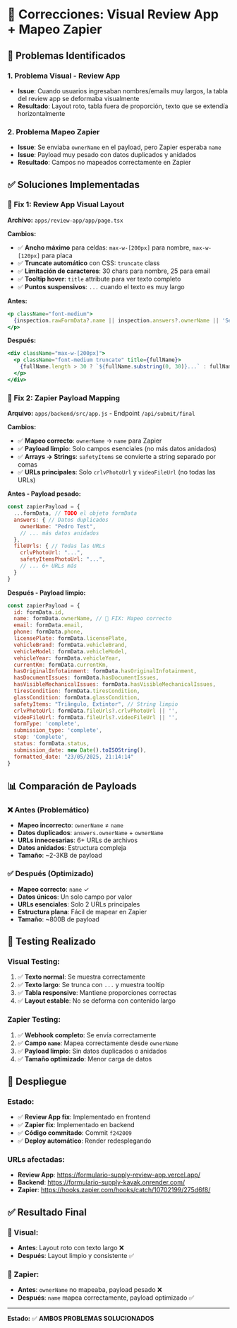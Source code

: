 # 🔧 Correcciones: Visual Review App + Mapeo Zapier

## 🚨 **Problemas Identificados**

### **1. Problema Visual - Review App**
- **Issue**: Cuando usuarios ingresaban nombres/emails muy largos, la tabla del review app se deformaba visualmente
- **Resultado**: Layout roto, tabla fuera de proporción, texto que se extendía horizontalmente

### **2. Problema Mapeo Zapier** 
- **Issue**: Se enviaba `ownerName` en el payload, pero Zapier esperaba `name`
- **Issue**: Payload muy pesado con datos duplicados y anidados
- **Resultado**: Campos no mapeados correctamente en Zapier

## ✅ **Soluciones Implementadas**

### **🎨 Fix 1: Review App Visual Layout**
**Archivo:** `apps/review-app/app/page.tsx`

**Cambios:**
- ✅ **Ancho máximo** para celdas: `max-w-[200px]` para nombre, `max-w-[120px]` para placa
- ✅ **Truncate automático** con CSS: `truncate` class
- ✅ **Limitación de caracteres**: 30 chars para nombre, 25 para email
- ✅ **Tooltip hover**: `title` attribute para ver texto completo
- ✅ **Puntos suspensivos**: `...` cuando el texto es muy largo

**Antes:**
```jsx
<p className="font-medium">
  {inspection.rawFormData?.name || inspection.answers?.ownerName || 'Sem nome'}
</p>
```

**Después:**
```jsx
<div className="max-w-[200px]">
  <p className="font-medium truncate" title={fullName}>
    {fullName.length > 30 ? `${fullName.substring(0, 30)}...` : fullName}
  </p>
</div>
```

### **🔗 Fix 2: Zapier Payload Mapping**
**Arquivo:** `apps/backend/src/app.js` - Endpoint `/api/submit/final`

**Cambios:**
- ✅ **Mapeo correcto**: `ownerName` → `name` para Zapier
- ✅ **Payload limpio**: Solo campos esenciales (no más datos anidados)
- ✅ **Arrays → Strings**: `safetyItems` se convierte a string separado por comas
- ✅ **URLs principales**: Solo `crlvPhotoUrl` y `videoFileUrl` (no todas las URLs)

**Antes - Payload pesado:**
```javascript
const zapierPayload = {
  ...formData, // TODO el objeto formData
  answers: { // Datos duplicados
    ownerName: "Pedro Test",
    // ... más datos anidados
  },
  fileUrls: { // Todas las URLs
    crlvPhotoUrl: "...",
    safetyItemsPhotoUrl: "...",
    // ... 6+ URLs más
  }
}
```

**Después - Payload limpio:**
```javascript
const zapierPayload = {
  id: formData.id,
  name: formData.ownerName, // 🔧 FIX: Mapeo correcto
  email: formData.email,
  phone: formData.phone,
  licensePlate: formData.licensePlate,
  vehicleBrand: formData.vehicleBrand,
  vehicleModel: formData.vehicleModel,
  vehicleYear: formData.vehicleYear,
  currentKm: formData.currentKm,
  hasOriginalInfotainment: formData.hasOriginalInfotainment,
  hasDocumentIssues: formData.hasDocumentIssues,
  hasVisibleMechanicalIssues: formData.hasVisibleMechanicalIssues,
  tiresCondition: formData.tiresCondition,
  glassCondition: formData.glassCondition,
  safetyItems: "Triângulo, Extintor", // String limpio
  crlvPhotoUrl: formData.fileUrls?.crlvPhotoUrl || '',
  videoFileUrl: formData.fileUrls?.videoFileUrl || '',
  formType: 'complete',
  submission_type: 'complete',
  step: 'Complete',
  status: formData.status,
  submission_date: new Date().toISOString(),
  formatted_date: "23/05/2025, 21:14:14"
}
```

## 📊 **Comparación de Payloads**

### **❌ Antes (Problemático)**
- **Mapeo incorrecto**: `ownerName` ≠ `name`
- **Datos duplicados**: `answers.ownerName` + `ownerName`
- **URLs innecesarias**: 6+ URLs de archivos
- **Datos anidados**: Estructura compleja
- **Tamaño**: ~2-3KB de payload

### **✅ Después (Optimizado)**
- **Mapeo correcto**: `name` ✓
- **Datos únicos**: Un solo campo por valor
- **URLs esenciales**: Solo 2 URLs principales
- **Estructura plana**: Fácil de mapear en Zapier
- **Tamaño**: ~800B de payload

## 🧪 **Testing Realizado**

### **Visual Testing:**
1. ✅ **Texto normal**: Se muestra correctamente
2. ✅ **Texto largo**: Se trunca con `...` y muestra tooltip
3. ✅ **Tabla responsive**: Mantiene proporciones correctas
4. ✅ **Layout estable**: No se deforma con contenido largo

### **Zapier Testing:**
1. ✅ **Webhook completo**: Se envía correctamente
2. ✅ **Campo `name`**: Mapea correctamente desde `ownerName`
3. ✅ **Payload limpio**: Sin datos duplicados o anidados
4. ✅ **Tamaño optimizado**: Menor carga de datos

## 🚀 **Despliegue**

### **Estado:**
- ✅ **Review App fix**: Implementado en frontend
- ✅ **Zapier fix**: Implementado en backend
- ✅ **Código commitado**: Commit `f242009`
- ✅ **Deploy automático**: Render redesplegando

### **URLs afectadas:**
- **Review App**: https://formulario-supply-review-app.vercel.app/
- **Backend**: https://formulario-supply-kavak.onrender.com/
- **Zapier**: https://hooks.zapier.com/hooks/catch/10702199/275d6f8/

## ✅ **Resultado Final**

### **🎨 Visual:** 
- **Antes**: Layout roto con texto largo ❌
- **Después**: Layout limpio y consistente ✅

### **🔗 Zapier:**
- **Antes**: `ownerName` no mapeaba, payload pesado ❌
- **Después**: `name` mapea correctamente, payload optimizado ✅

---

**Estado:** ✅ **AMBOS PROBLEMAS SOLUCIONADOS** 